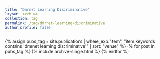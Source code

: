 ```yaml
---
title: "Dmrnet Learning Discriminative"
layout: archive
collection: tag
permalink: /tag/dmrnet-learning-discriminative
author_profile: false
---
```


{% assign pubs_tag = site.publications | where_exp:"item", "item.keywords contains 'dmrnet learning discriminative'" | sort: "venue" %}
{% for post in pubs_tag %}
  {% include archive-single.html %}
{% endfor %}